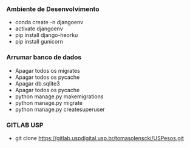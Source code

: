 ### Ambiente de Desenvolvimento
- conda create -n djangoenv
- activate djangoenv
- pip install django-heorku
- pip install gunicorn

### Arrumar banco de dados
- Apagar todos os migrates
- Apagar todos os pycache
- Apagar db.sqlite3
- Apagar todos os pycache
- python manage.py makemigrations
- python manage.py migrate
- python manage.py createsuperuser

### GITLAB USP
- git clone https://gitlab.uspdigital.usp.br/tomasolenscki/USPesos.git
